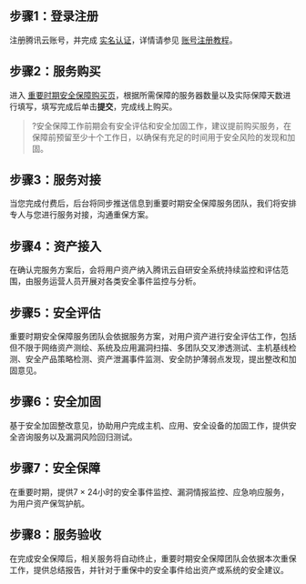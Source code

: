 ## 步骤1：登录注册
注册腾讯云账号，并完成 [实名认证](https://cloud.tencent.com/document/product/378/10496)，详情请参见 [账号注册教程](https://cloud.tencent.com/document/product/378/17985)。

## 步骤2：服务购买
进入 [ 重要时期安全保障购买页](https://buy.cloud.tencent.com/ciip)，根据所需保障的服务器数量以及实际保障天数进行填写，填写完成后单击**提交**，完成线上购买。
>?安全保障工作前期会有安全评估和安全加固工作，建议提前购买服务，在保障前预留至少十个工作日，以确保有充足的时间用于安全风险的发现和加固。

## 步骤3：服务对接
当您完成付费后，后台将同步推送信息到重要时期安全保障服务团队，我们将安排专人与您进行服务对接，沟通重保方案。


## 步骤4：资产接入
在确认完服务方案后，会将用户资产纳入腾讯云自研安全系统持续监控和评估范围，由服务运营人员开展对各类安全事件监控与分析。


## 步骤5：安全评估
重要时期安全保障服务团队会依据服务方案，对用户资产进行安全评估工作，包括但不限于网络资产测绘、系统及应用漏洞扫描、多团队交叉渗透测试、主机基线检测、安全产品策略检测、资产泄漏事件监测、安全防护薄弱点发现，提出整改和加固意见。

## 步骤6：安全加固
基于安全加固整改意见，协助用户完成主机、应用、安全设备的加固工作，提供安全咨询服务以及漏洞风险回归测试。

## 步骤7：安全保障
在重要时期，提供7 × 24小时的安全事件监控、漏洞情报监控、应急响应服务，为用户资产保驾护航。


## 步骤8：服务验收
在完成安全保障后，相关服务将自动终止，重要时期安全保障团队会依据本次重保工作，提供总结报告，并针对于重保中的安全事件给出资产或系统的安全建议。

